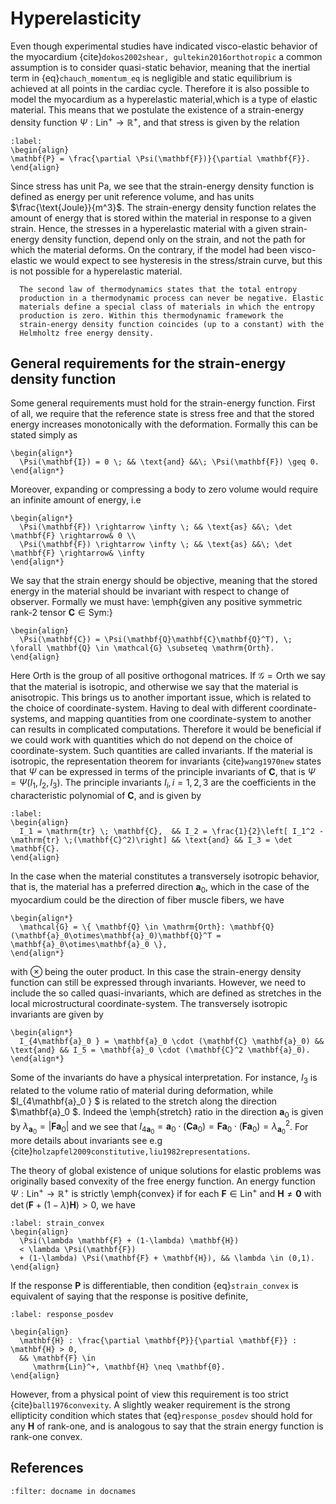 # Hyperelasticity

Even though experimental studies have indicated visco-elastic behavior
of the myocardium {cite}`dokos2002shear, gultekin2016orthotropic` a
common assumption is to consider quasi-static behavior, meaning that
the inertial term in {eq}`chauch_momentum_eq` is negligible and
static equilibrium is achieved at all points in the cardiac cycle. Therefore
it is also possible to model the myocardium as a hyperelastic
material,which is a type of elastic material.
This means that we postulate the existence of
a strain-energy density function $\Psi:\mathrm{Lin}^+ \rightarrow
\mathbb{R}^+$, and that stress is given by the relation
```{math}
:label:
\begin{align}
\mathbf{P} = \frac{\partial \Psi(\mathbf{F})}{\partial \mathbf{F}}.
\end{align}
```
Since stress has unit Pa, we see that the strain-energy density
function is defined as energy per unit reference volume, and has units
$\frac{\text{Joule}}{m^3}$.
The strain-energy density function relates  the amount of
energy that is stored within the material in response to a given
strain. Hence, the stresses in a hyperelastic material with a given
strain-energy density function, depend only on the strain, and not the
path for which the material deforms. On the contrary, if the model had
been visco-elastic we would expect to see hysteresis in the
stress/strain curve, but this is not possible for a hyperelastic
material.

```{note}
  The second law of thermodynamics states that the total entropy
  production in a thermodynamic process can never be negative. Elastic
  materials define a special class of materials in which the entropy
  production is zero. Within this thermodynamic framework the
  strain-energy density function coincides (up to a constant) with the
  Helmholtz free energy density.
```


## General requirements for the strain-energy density function

Some general requirements must hold for the strain-energy function.
First of all, we require that the reference state is stress free and
that the stored energy increases monotonically with the deformation.
Formally this can be stated simply as
```{math}
\begin{align*}
  \Psi(\mathbf{I}) = 0 \; && \text{and} &&\; \Psi(\mathbf{F}) \geq 0.
\end{align*}
```
Moreover, expanding or compressing a body to zero volume would
require an infinite amount of energy, i.e
```{math}
\begin{align*}
  \Psi(\mathbf{F}) \rightarrow \infty \; && \text{as} &&\; \det \mathbf{F} \rightarrow& 0 \\
  \Psi(\mathbf{F}) \rightarrow \infty \; && \text{as} &&\; \det \mathbf{F} \rightarrow& \infty
\end{align*}
```
We say that the strain energy should be objective, meaning that the
stored energy in the material should be invariant with respect to
change of observer. Formally we must have: \emph{given any positive symmetric
rank-2 tensor $\mathbf{C} \in \mathrm{Sym}$:}
```{math}
\begin{align}
  \Psi(\mathbf{C}) = \Psi(\mathbf{Q}\mathbf{C}\mathbf{Q}^T), \; \forall \mathbf{Q} \in \mathcal{G} \subseteq \mathrm{Orth}.
\end{align}
```
Here $\mathrm{Orth}$ is the group of all positive orthogonal matrices.
If $\mathcal{G} = \mathrm{Orth}$ we say that the material is
isotropic, and otherwise we say that the material is anisotropic.
This brings us to another important issue, which is related to the
choice of coordinate-system. Having to deal with different
coordinate-systems, and mapping quantities from one coordinate-system
to another can results in complicated computations. Therefore it would be beneficial if we
could work with quantities which do not depend on the choice of
coordinate-system. Such quantities are called invariants.
If the material is isotropic, the representation theorem for
invariants {cite}`wang1970new` states that $\Psi$ can be expressed in terms of the
principle invariants of $\mathbf{C}$, that is $\Psi = \Psi(I_1, I_2,
I_3)$. The principle invariants $I_i, i=1,2,3$ are the coefficients in
the characteristic polynomial of $\mathbf{C}$, and is given by
```{math}
:label:
\begin{align}
  I_1 = \mathrm{tr} \; \mathbf{C},  && I_2 = \frac{1}{2}\left[ I_1^2 - \mathrm{tr} \;(\mathbf{C}^2)\right] && \text{and} && I_3 = \det \mathbf{C}.
\end{align}
```
In the case when the material constitutes a transversely isotropic
behavior, that is, the material has a preferred direction $\mathbf{a}_0$,
which in the case of the myocardium could be the direction of fiber
muscle fibers, we have
```{math}
\begin{align*}
  \mathcal{G} = \{ \mathbf{Q} \in \mathrm{Orth}: \mathbf{Q}(\mathbf{a}_0\otimes\mathbf{a}_0)\mathbf{Q}^T = \mathbf{a}_0\otimes\mathbf{a}_0 \},
\end{align*}
```
with $\otimes$ being the outer product. In this case the strain-energy
density function can still be expressed through invariants. However,
we need to include the so called quasi-invariants, which are defined
as stretches in the local microstructural coordinate-system. The
transversely isotropic invariants are given by
```{math}
\begin{align*}
  I_{4\mathbf{a}_0 } = \mathbf{a}_0 \cdot (\mathbf{C} \mathbf{a}_0) && \text{and} && I_5 = \mathbf{a}_0 \cdot (\mathbf{C}^2 \mathbf{a}_0).
\end{align*}
```
Some of the invariants do have a physical interpretation. For instance, $I_3$
is related to the volume ratio of material during deformation, while
$I_{4\mathbf{a}_0 } $ is related to the stretch along the direction
$\mathbf{a}_0 $. Indeed the \emph{stretch} ratio in the direction
$\mathbf{a}_0$ is given by $\lambda_{\mathbf{a}_0} = | \mathbf{F} \mathbf{a}_0
|$ and we see that $I_{4\mathbf{a}_0 }  =  \mathbf{a}_0 \cdot (\mathbf{C}
\mathbf{a}_0) = \mathbf{F} \mathbf{a}_0 \cdot (\mathbf{F} \mathbf{a}_0) =
\lambda_{\mathbf{a}_0}^2$. For more details about invariants see e.g
{cite}`holzapfel2009constitutive,liu1982representations`.


The theory of global existence of unique solutions for elastic problems
was originally based convexity of the free energy function.
An energy function $\Psi: \mathrm{Lin}^+ \rightarrow
\mathbb{R}^+$ is strictly \emph{convex} if for each $\mathbf{F} \in
\mathrm{Lin}^+$ and $\mathbf{H} \neq \mathbf{0}$ with $\det (\mathbf{F} +
(1-\lambda)\mathbf{H}) > 0$, we have
```{math}
:label: strain_convex
\begin{align}
  \Psi(\lambda \mathbf{F} + (1-\lambda) \mathbf{H})
  < \lambda \Psi(\mathbf{F})
  + (1-\lambda) \Psi(\mathbf{F} + \mathbf{H}), && \lambda \in (0,1).
\end{align}
```
If the response $\mathbf{P}$ is differentiable, then condition
{eq}`strain_convex` is equivalent of saying that the response is
positive definite,
```{math}
:label: response_posdev

\begin{align}
  \mathbf{H} : \frac{\partial \mathbf{P}}{\partial \mathbf{F}} : \mathbf{H} > 0,
  && \mathbf{F} \in
     \mathrm{Lin}^+, \mathbf{H} \neq \mathbf{0}.
\end{align}
```

However, from a physical point of view this requirement is too strict
{cite}`ball1976convexity`. A slightly weaker requirement is the strong
ellipticity condition which states that {eq}`response_posdev`
should hold for any $\mathbf{H}$ of rank-one, and is analogous to
say that the strain energy function is rank-one convex.


## References

```{bibliography}
:filter: docname in docnames
```

